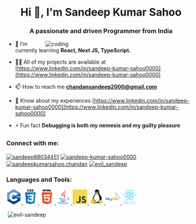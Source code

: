 <h1 align="center">Hi 👋, I'm Sandeep Kumar Sahoo</h1>
<h3 align="center">A passionate and driven Programmer from India</h3>
<img align="right" alt="coding" width="400" src="https://thumbs.gfycat.com/ColorfulUnevenIndianhare-size_restricted.gif">

- 🌱 I’m currently learning **React, Next JS, TypeScript.**

- 👨‍💻 All of my projects are available at [https://www.linkedin.com/in/sandeep-kumar-sahoo0000](https://www.linkedin.com/in/sandeep-kumar-sahoo0000)

- 📫 How to reach me **chandansandeep2000@gmail.com**

- 📄 Know about my experiences [https://www.linkedin.com/in/sandeep-kumar-sahoo0000](https://www.linkedin.com/in/sandeep-kumar-sahoo0000)

- ⚡ Fun fact **Debugging is both my nemesis and my guilty pleasure**

<h3 align="left">Connect with me:</h3>
<p align="left">
<a href="https://twitter.com/sandeep88034451" target="blank"><img align="center" src="https://raw.githubusercontent.com/rahuldkjain/github-profile-readme-generator/master/src/images/icons/Social/twitter.svg" alt="sandeep88034451" height="30" width="40" /></a>
<a href="https://linkedin.com/in/sandeep-kumar-sahoo0000" target="blank"><img align="center" src="https://raw.githubusercontent.com/rahuldkjain/github-profile-readme-generator/master/src/images/icons/Social/linked-in-alt.svg" alt="sandeep-kumar-sahoo0000" height="30" width="40" /></a>
<a href="https://fb.com/sandeepkumarsahoo.chandan" target="blank"><img align="center" src="https://raw.githubusercontent.com/rahuldkjain/github-profile-readme-generator/master/src/images/icons/Social/facebook.svg" alt="sandeepkumarsahoo.chandan" height="30" width="40" /></a>
<a href="https://instagram.com/evil_sandeep" target="blank"><img align="center" src="https://raw.githubusercontent.com/rahuldkjain/github-profile-readme-generator/master/src/images/icons/Social/instagram.svg" alt="evil_sandeep" height="30" width="40" /></a>
</p>

<h3 align="left">Languages and Tools:</h3>
<p align="left"> <a href="https://www.w3schools.com/cpp/" target="_blank" rel="noreferrer"> <img src="https://raw.githubusercontent.com/devicons/devicon/master/icons/cplusplus/cplusplus-original.svg" alt="cplusplus" width="40" height="40"/> </a> <a href="https://www.w3schools.com/css/" target="_blank" rel="noreferrer"> <img src="https://raw.githubusercontent.com/devicons/devicon/master/icons/css3/css3-original-wordmark.svg" alt="css3" width="40" height="40"/> </a> <a href="https://www.w3.org/html/" target="_blank" rel="noreferrer"> <img src="https://raw.githubusercontent.com/devicons/devicon/master/icons/html5/html5-original-wordmark.svg" alt="html5" width="40" height="40"/> </a> <a href="https://www.java.com" target="_blank" rel="noreferrer"> <img src="https://raw.githubusercontent.com/devicons/devicon/master/icons/java/java-original.svg" alt="java" width="40" height="40"/> </a> <a href="https://developer.mozilla.org/en-US/docs/Web/JavaScript" target="_blank" rel="noreferrer"> <img src="https://raw.githubusercontent.com/devicons/devicon/master/icons/javascript/javascript-original.svg" alt="javascript" width="40" height="40"/> </a> <a href="https://www.linux.org/" target="_blank" rel="noreferrer"> <img src="https://raw.githubusercontent.com/devicons/devicon/master/icons/linux/linux-original.svg" alt="linux" width="40" height="40"/> </a> <a href="https://www.mysql.com/" target="_blank" rel="noreferrer"> <img src="https://raw.githubusercontent.com/devicons/devicon/master/icons/mysql/mysql-original-wordmark.svg" alt="mysql" width="40" height="40"/> </a> <a href="https://reactjs.org/" target="_blank" rel="noreferrer"> <img src="https://raw.githubusercontent.com/devicons/devicon/master/icons/react/react-original-wordmark.svg" alt="react" width="40" height="40"/> </a> </p>

<p>&nbsp;<img align="center" src="https://github-readme-stats.vercel.app/api?username=evil-sandeep&show_icons=true&locale=en" alt="evil-sandeep" /></p>
